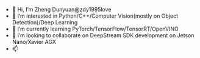 - 👋 Hi, I’m Zheng Dunyuan@zdy1995love
- 👀 I’m interested in Python/C++/Computer Vision(mostly on Object Detection)/Deep Learning
- 🌱 I’m currently learning PyTorch/TensorFlow/TensorRT/OpenVINO
- 💞️ I’m looking to collaborate on DeepStream SDK development on Jetson Nano/Xavier AGX
- 📫 

<!---
zdy1995love/zdy1995love is a ✨ special ✨ repository because its `README.md` (this file) appears on your GitHub profile.
You can click the Preview link to take a look at your changes.
--->
